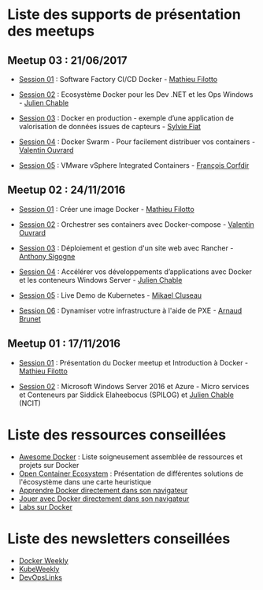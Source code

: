 # Liste des supports de présentation des meetups


## Meetup 03 : 21/06/2017

- [Session 01](https://github.com/docker-noumea/meetup-S03E01) : Software Factory CI/CD Docker - [Mathieu Filotto](https://github.com/mfilotto)

- [Session 02](https://github.com/docker-noumea/meetup-S03E02) : Ecosystème Docker pour les Dev .NET et les Ops Windows - [Julien Chable](https://github.com/jchable)

- [Session 03](https://github.com/docker-noumea/meetup-S03E03) : Docker en production - exemple d’une application de valorisation de données issues de capteurs - [Sylvie Fiat](https://github.com/sylviefiat)

- [Session 04](https://github.com/docker-noumea/meetup-S03E04) : Docker Swarm - Pour facilement distribuer vos containers - [Valentin Ouvrard](https://github.com/valentin2105)

- [Session 05](https://github.com/docker-noumea/meetup-S03E05) : VMware vSphere Integrated Containers  - [François Corfdir](https://github.com/fcorfdir)

## Meetup 02 : 24/11/2016

- [Session 01](https://github.com/docker-noumea/meetup-S02E01) : Créer une image Docker - [Mathieu Filotto](https://github.com/mfilotto)

- [Session 02](https://github.com/docker-noumea/meetup-S02E02) : Orchestrer ses containers avec Docker-compose - [Valentin Ouvrard](https://github.com/valentin2105)

- [Session 03](https://github.com/docker-noumea/meetup-S02E03) : Déploiement et gestion d'un site web avec Rancher - [Anthony Sigogne](https://github.com/AnthonySigogne)

- [Session 04](https://github.com/docker-noumea/meetup-S02E04) : Accélérer vos développements d’applications avec Docker et les conteneurs Windows Server - [Julien Chable](https://github.com/jchable)

- [Session 05](https://github.com/docker-noumea/meetup-S02E05) : Live Demo de Kubernetes - [Mikael Cluseau](https://github.com/MikaelCluseau)

- [Session 06](https://github.com/docker-noumea/meetup-S02E06) : Dynamiser votre infrastructure à l'aide de PXE - [Arnaud Brunet](https://github.com/gronono)

## Meetup 01 : 17/11/2016

- [Session 01](https://github.com/docker-noumea/meetup-S01E01) : Présentation du Docker meetup et Introduction à Docker - [Mathieu Filotto](https://github.com/mfilotto)

- [Session 02](https://github.com/docker-noumea/meetup-S01E02) : Microsoft Windows Server 2016 et Azure - Micro services et Conteneurs par Siddick Elaheebocus (SPILOG) et [Julien Chable](https://github.com/jchable) (NCIT)

# Liste des ressources conseillées

- [Awesome Docker](https://github.com/veggiemonk/awesome-docker) : Liste soigneusement assemblée de ressources et projets sur Docker
- [Open Container Ecosystem](https://www.mindmeister.com/fr/389671722/open-container-ecosystem-formerly-docker-ecosystem) : Présentation de différentes solutions de l'écosystème dans une carte heuristique
- [Apprendre Docker directement dans son navigateur](https://www.katacoda.com/)
- [Jouer avec Docker directement dans son navigateur](http://play-with-docker.com/)
- [Labs sur Docker](https://github.com/docker/labs)

# Liste des newsletters conseillées

- [Docker Weekly](https://www.docker.com/newsletter-subscription)
- [KubeWeekly](http://kube.news/)
- [DevOpsLinks](http://devopslinks.com/)
